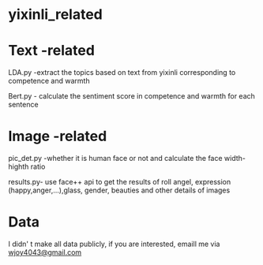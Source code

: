 # yixinli_related


# Text -related
LDA.py -extract the topics based on text from yixinli corresponding to competence and warmth

Bert.py - calculate the sentiment score in competence and warmth for each sentence

# Image -related
pic_det.py -whether it is human face or not and calculate the face width-highth ratio 

results.py- use face++ api to get the results of roll angel, expression (happy,anger,...),glass, gender, beauties and other details of images

# Data

I didn' t make all data publicly, if you are interested, emaill me via wjoy4043@gmail.com 
